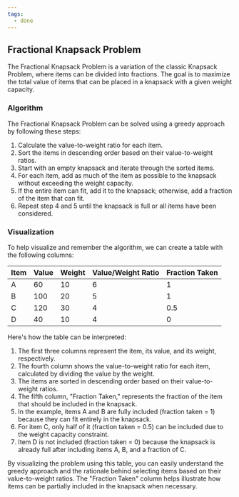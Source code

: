 ```yaml
---
tags:
  - done
---
```

## Fractional Knapsack Problem

The Fractional Knapsack Problem is a variation of the classic Knapsack Problem, where items can be divided into fractions. The goal is to maximize the total value of items that can be placed in a knapsack with a given weight capacity.

### Algorithm

The Fractional Knapsack Problem can be solved using a greedy approach by following these steps:

1. Calculate the value-to-weight ratio for each item.
2. Sort the items in descending order based on their value-to-weight ratios.
3. Start with an empty knapsack and iterate through the sorted items.
4. For each item, add as much of the item as possible to the knapsack without exceeding the weight capacity.
5. If the entire item can fit, add it to the knapsack; otherwise, add a fraction of the item that can fit.
6. Repeat step 4 and 5 until the knapsack is full or all items have been considered.

### Visualization

To help visualize and remember the algorithm, we can create a table with the following columns:

| Item | Value | Weight | Value/Weight Ratio | Fraction Taken |
|------|-------|--------|---------------------|----------------|
|   A  |   60  |   10   |         6          |       1        |
|   B  |   100 |   20   |         5          |       1        |
|   C  |   120 |   30   |         4          |       0.5      |
|   D  |   40  |   10   |         4          |       0        |

Here's how the table can be interpreted:

1. The first three columns represent the item, its value, and its weight, respectively.
2. The fourth column shows the value-to-weight ratio for each item, calculated by dividing the value by the weight.
3. The items are sorted in descending order based on their value-to-weight ratios.
4. The fifth column, "Fraction Taken," represents the fraction of the item that should be included in the knapsack.
5. In the example, items A and B are fully included (fraction taken = 1) because they can fit entirely in the knapsack.
6. For item C, only half of it (fraction taken = 0.5) can be included due to the weight capacity constraint.
7. Item D is not included (fraction taken = 0) because the knapsack is already full after including items A, B, and a fraction of C.

By visualizing the problem using this table, you can easily understand the greedy approach and the rationale behind selecting items based on their value-to-weight ratios. The "Fraction Taken" column helps illustrate how items can be partially included in the knapsack when necessary.